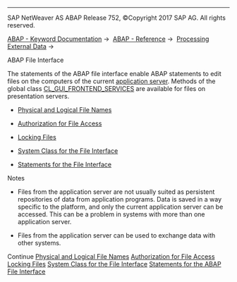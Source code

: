  

* * *

SAP NetWeaver AS ABAP Release 752, ©Copyright 2017 SAP AG. All rights reserved.

[ABAP - Keyword Documentation](javascript:call_link\('abenabap.htm'\)) →  [ABAP - Reference](javascript:call_link\('abenabap_reference.htm'\)) →  [Processing External Data](javascript:call_link\('abenabap_language_external_data.htm'\)) → 

ABAP File Interface

The statements of the ABAP file interface enable ABAP statements to edit files on the computers of the current [application server](javascript:call_link\('abenapplication_server_glosry.htm'\) "Glossary Entry"). Methods of the global class [CL\_GUI\_FRONTEND\_SERVICES](javascript:call_link\('abenfrontend_services.htm'\)) are available for files on presentation servers.

-   [Physical and Logical File Names](javascript:call_link\('abenfile_interface_naming.htm'\))

-   [Authorization for File Access](javascript:call_link\('abendataset_auth.htm'\))

-   [Locking Files](javascript:call_link\('abenfile_interface_locking.htm'\))

-   [System Class for the File Interface](javascript:call_link\('abencl_abap_file_utilities.htm'\))

-   [Statements for the File Interface](javascript:call_link\('abenfile_interface_statements.htm'\))

Notes

-   Files from the application server are not usually suited as persistent repositories of data from application programs. Data is saved in a way specific to the platform, and only the current application server can be accessed. This can be a problem in systems with more than one application server.

-   Files from the application server can be used to exchange data with other systems.

Continue
[Physical and Logical File Names](javascript:call_link\('abenfile_interface_naming.htm'\))
[Authorization for File Access](javascript:call_link\('abendataset_auth.htm'\))
[Locking Files](javascript:call_link\('abenfile_interface_locking.htm'\))
[System Class for the File Interface](javascript:call_link\('abencl_abap_file_utilities.htm'\))
[Statements for the ABAP File Interface](javascript:call_link\('abenfile_interface_statements.htm'\))